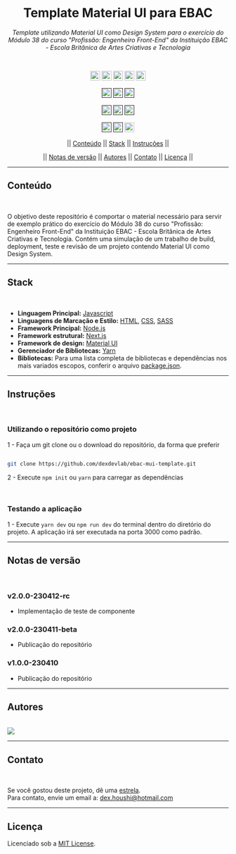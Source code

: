 <h1 align="center">Template Material UI para EBAC</h1>
<p align=center><i align="center">Template utilizando Material UI como Design System para o exercício do Módulo 38 do curso "Profissão: Engenheiro Front-End" da Instituição EBAC - Escola Britânica de Artes Criativas e Tecnologia</i></p>

<br>

<div align="center">

<a href="https://html.com"><img src="https://img.shields.io/badge/HTML5-%23E34F26.svg?style=plastic&logo=html5&logoColor=white" height="22" alt="HTML5"/></a>
<a href="https://www.w3.org/Style/CSS/Overview.en.html"><img src="https://img.shields.io/badge/CSS3-%231572B6.svg?style=plastic&logo=css3&logoColor=white" height="22" alt="CSS3"/></a>
<a href="https://nextjs.org"><img src="https://img.shields.io/badge/Next-black?style=plastic&logo=next.js&logoColor=white" height="22" alt="NextJS"/></a>
<a href="https://nodejs.org/en/"><img src="https://img.shields.io/badge/node.js-6DA55F?style=plastic&logo=node.js&logoColor=white" height="22" alt="NodeJS"/></a>
<a href="https://reactjs.org"><img src="https://img.shields.io/badge/react-black?style=plastic&logo=react&logoColor=white" height="22" alt="React"/></a>

<a href=""><img src="https://img.shields.io/badge/maintenance-actively--developed-brightgreen.svg?style=plastic" height="22" alt="Maintenance-actively-developed"/></a>
<a href=""><img src="https://img.shields.io/github/last-commit/dexdevlab/ebac-mui-template?style=plastic" height="22" alt="LastCommit"></a>
<a href=""><img src="https://snyk.io/test/github/dexdevlab/ebac-mui-template/badge.svg" height="22" alt="Snyk"/></a>

<a href=""><img src="https://img.shields.io/github/repo-size/dexdevlab/ebac-mui-template?style=plastic" height="22" alt="RepoSize"/></a>
<a href=""><img src="https://img.shields.io/github/languages/code-size/dexdevlab/ebac-mui-template?style=plastic" height="22" alt="CodeSize"/></a>
<a href=""><img src="https://img.shields.io/github/contributors/dexdevlab/ebac-mui-template?style=plastic" height="22" alt="Contributors"></a>

<a href=""><img src="https://img.shields.io/github/forks/dexdevlab/ebac-mui-template?style=plastic" height="22" alt="Fork"></a>
<a href=""><img src="https://img.shields.io/badge/version-2.0.0rc-140126?style=plastic" height="22" alt="Version"></a>
<a href="https://github.com/dexdevlab/ebac-mui-template/blob/main/LICENSE"><img src="https://img.shields.io/github/license/dexdevlab/ebac-mui-template?&style=plastic" height="22" alt="License"></a>

<!-- || [Conteúdo](#section-conteudo) || [Características](#section-caracteristicas) || [Stack](#section-stack) || [Documentação](#section-documentacao) || [Instruções](#section-instrucoes) || -->

|| [Conteúdo](#section-conteudo) || [Stack](#section-stack) || [Instruções](#section-instrucoes) ||
<!-- || [Variáveis de Ambiente](#section-vars) || [Notas de versão](#section-changelog) || [Autores](#section-autores) || [Contato](#section-contato) || [Licença](#section-licenca) || -->

|| [Notas de versão](#section-changelog) || [Autores](#section-autores) || [Contato](#section-contato) || [Licença](#section-licenca) ||

</div>

<hr>

<a name="section-conteudo">

## Conteúdo

</a>

<br>

O objetivo deste repositório é comportar o material necessário para servir de exemplo prático do exercício do Módulo 38 do curso "Profissão: Engenheiro Front-End" da Instituição EBAC - Escola Britânica de Artes Criativas e Tecnologia. Contém uma simulação de um trabalho de build, deployment, teste e revisão de um projeto contendo Material UI como Design System.

<hr>

<a name="section-stack">

## Stack

</a>

<br>

- **Linguagem Principal:** [Javascript](https://developer.mozilla.org/pt-BR/docs/Web/JavaScript)
- **Linguagens de Marcação e Estilo:** [HTML](https://developer.mozilla.org/pt-BR/docs/Web/HTML), [CSS](https://developer.mozilla.org/pt-BR/docs/Web/CSS), [SASS](https://sass-lang.com/documentation)
- **Framework Principal:** [Node.js](https://nodejs.org/en/docs/)
- **Framework estrutural:** [Next.js](https://nextjs.org/docs/getting-started)
- **Framework de design:** [Material UI](https://mui.com/material-ui/getting-started/overview/)
- **Gerenciador de Bibliotecas:** [Yarn](https://yarnpkg.com/getting-started)
- **Bibliotecas:** Para uma lista completa de bibliotecas e dependências nos mais variados escopos, conferir o arquivo [package.json](https://github.com/dexdevlab/github-repo-template/blob/main/package.json).

<hr>

<a name="section-instrucoes">

## Instruções

</a>

<br>

### Utilizando o repositório como projeto

1 - Faça um git clone ou o download do repositório, da forma que preferir

```bash

git clone https://github.com/dexdevlab/ebac-mui-template.git

```

2 - Execute `npm init` ou `yarn` para carregar as dependências

<br>

### Testando a aplicação

1 - Execute `yarn dev` ou `npm run dev` do terminal dentro do diretório do projeto. A aplicação irá ser executada na porta 3000 como padrão.

<hr>

<a name="section-changelog">

## Notas de versão

</a>

<br>

### v2.0.0-230412-rc

- Implementação de teste de componente

### v2.0.0-230411-beta

- Publicação do repositório

### v1.0.0-230410

- Publicação do repositório

<hr>

<a name="section-autores">

## Autores

</a>

<br>

<a href="https://github.com/dexdevlab/ebac-mui-template/graphs/contributors">
  <img src="https://contrib.rocks/image?repo=dexdevlab/ebac-mui-template" />
</a>

<hr>

<a name="section-contato">

## Contato

</a>

<br>

Se você gostou deste projeto, dê uma <a href="https://github.com/dexdevlab/ebac-mui-template" data-icon="octicon-star" aria-label="Star dexdevlab/ebac-mui-template on GitHub">estrela</a>. <br>
Para contato, envie um email a: <a href="mailto:dex.houshi@hotmail.com">dex.houshi@hotmail.com</a>

<hr>

<a name="section-licenca">

## Licença

</a>

Licenciado sob a [MIT License](https://github.com/dexdevlab/ebac-mui-template/blob/main/LICENSE).

